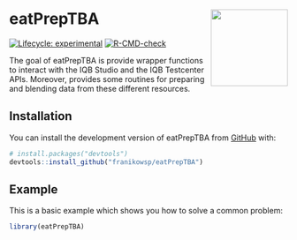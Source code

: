 
<!-- README.md is generated from README.Rmd. Please edit that file -->

# eatPrepTBA <a href="https://franikowsp.github.io/eatPrepTBA/"><img src="man/figures/logo.svg" align="right" height="139"/></a>

<!-- badges: start -->

[![Lifecycle:
experimental](https://img.shields.io/badge/lifecycle-experimental-orange.svg)](https://lifecycle.r-lib.org/articles/stages.html#experimental)
[![R-CMD-check](https://github.com/franikowsp/eatPrepTBA/actions/workflows/R-CMD-check.yaml/badge.svg)](https://github.com/franikowsp/eatPrepTBA/actions/workflows/R-CMD-check.yaml)
<!-- badges: end -->

The goal of eatPrepTBA is provide wrapper functions to interact with the
IQB Studio and the IQB Testcenter APIs. Moreover, provides some routines
for preparing and blending data from these different resources.

## Installation

You can install the development version of eatPrepTBA from
[GitHub](https://github.com/) with:

``` r
# install.packages("devtools")
devtools::install_github("franikowsp/eatPrepTBA")
```

## Example

This is a basic example which shows you how to solve a common problem:

``` r
library(eatPrepTBA)
```
